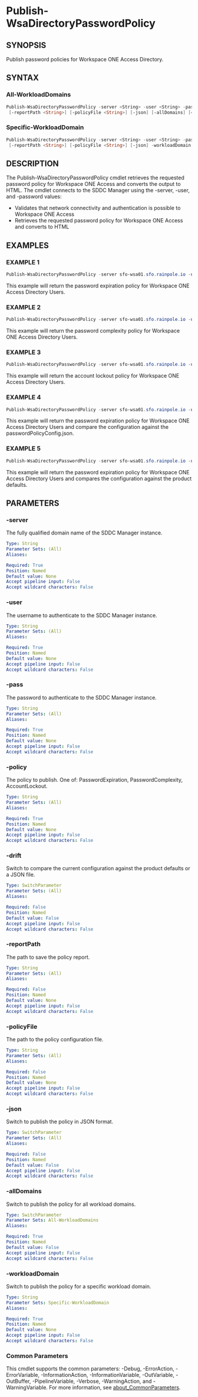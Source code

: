 # Publish-WsaDirectoryPasswordPolicy

## SYNOPSIS

Publish password policies for Workspace ONE Access Directory.

## SYNTAX

### All-WorkloadDomains

```powershell
Publish-WsaDirectoryPasswordPolicy -server <String> -user <String> -pass <String> -policy <String> [-drift]
 [-reportPath <String>] [-policyFile <String>] [-json] [-allDomains] [<CommonParameters>]
```

### Specific-WorkloadDomain

```powershell
Publish-WsaDirectoryPasswordPolicy -server <String> -user <String> -pass <String> -policy <String> [-drift]
 [-reportPath <String>] [-policyFile <String>] [-json] -workloadDomain <String> [<CommonParameters>]
```

## DESCRIPTION

The Publish-WsaDirectoryPasswordPolicy cmdlet retrieves the requested password policy for Workspace ONE Access
and converts the output to HTML.
The cmdlet connects to the SDDC Manager using the -server, -user, and
-password values:

- Validates that network connectivity and authentication is possible to Workspace ONE Access
- Retrieves the requested password policy for Workspace ONE Access and converts to HTML

## EXAMPLES

### EXAMPLE 1

```powershell
Publish-WsaDirectoryPasswordPolicy -server sfo-wsa01.sfo.rainpole.io -user admin -pass VMw@re1! -policy PasswordExpiration -allDomains
```

This example will return the password expiration policy for Workspace ONE Access Directory Users.

### EXAMPLE 2

```powershell
Publish-WsaDirectoryPasswordPolicy -server sfo-wsa01.sfo.rainpole.io -user admin -pass VMw@re1! -policy PasswordComplexity -allDomains
```

This example will return the password complexity policy for Workspace ONE Access Directory Users.

### EXAMPLE 3

```powershell
Publish-WsaDirectoryPasswordPolicy -server sfo-wsa01.sfo.rainpole.io -user admin -pass VMw@re1! -policy AccountLockout -allDomains
```

This example will return the account lockout policy for Workspace ONE Access Directory Users.

### EXAMPLE 4

```powershell
Publish-WsaDirectoryPasswordPolicy -server sfo-wsa01.sfo.rainpole.io -user admin -pass VMw@re1! -policy PasswordExpiration -allDomains -drift -reportPath "F:\Reporting" -policyFile "passwordPolicyConfig.json"
```

This example will return the password expiration policy for Workspace ONE Access Directory Users and compare the configuration against the passwordPolicyConfig.json.

### EXAMPLE 5

```powershell
Publish-WsaDirectoryPasswordPolicy -server sfo-wsa01.sfo.rainpole.io -user admin -pass VMw@re1! -policy PasswordExpiration -allDomains -drift
```

This example will return the password expiration policy for Workspace ONE Access Directory Users and compares the configuration against the product defaults.

## PARAMETERS

### -server

The fully qualified domain name of the SDDC Manager instance.

```yaml
Type: String
Parameter Sets: (All)
Aliases:

Required: True
Position: Named
Default value: None
Accept pipeline input: False
Accept wildcard characters: False
```

### -user

The username to authenticate to the SDDC Manager instance.

```yaml
Type: String
Parameter Sets: (All)
Aliases:

Required: True
Position: Named
Default value: None
Accept pipeline input: False
Accept wildcard characters: False
```

### -pass

The password to authenticate to the SDDC Manager instance.

```yaml
Type: String
Parameter Sets: (All)
Aliases:

Required: True
Position: Named
Default value: None
Accept pipeline input: False
Accept wildcard characters: False
```

### -policy

The policy to publish.
One of: PasswordExpiration, PasswordComplexity, AccountLockout.

```yaml
Type: String
Parameter Sets: (All)
Aliases:

Required: True
Position: Named
Default value: None
Accept pipeline input: False
Accept wildcard characters: False
```

### -drift

Switch to compare the current configuration against the product defaults or a JSON file.

```yaml
Type: SwitchParameter
Parameter Sets: (All)
Aliases:

Required: False
Position: Named
Default value: False
Accept pipeline input: False
Accept wildcard characters: False
```

### -reportPath

The path to save the policy report.

```yaml
Type: String
Parameter Sets: (All)
Aliases:

Required: False
Position: Named
Default value: None
Accept pipeline input: False
Accept wildcard characters: False
```

### -policyFile

The path to the policy configuration file.

```yaml
Type: String
Parameter Sets: (All)
Aliases:

Required: False
Position: Named
Default value: None
Accept pipeline input: False
Accept wildcard characters: False
```

### -json

Switch to publish the policy in JSON format.

```yaml
Type: SwitchParameter
Parameter Sets: (All)
Aliases:

Required: False
Position: Named
Default value: False
Accept pipeline input: False
Accept wildcard characters: False
```

### -allDomains

Switch to publish the policy for all workload domains.

```yaml
Type: SwitchParameter
Parameter Sets: All-WorkloadDomains
Aliases:

Required: True
Position: Named
Default value: False
Accept pipeline input: False
Accept wildcard characters: False
```

### -workloadDomain

Switch to publish the policy for a specific workload domain.

```yaml
Type: String
Parameter Sets: Specific-WorkloadDomain
Aliases:

Required: True
Position: Named
Default value: None
Accept pipeline input: False
Accept wildcard characters: False
```

### Common Parameters

This cmdlet supports the common parameters: -Debug, -ErrorAction, -ErrorVariable, -InformationAction, -InformationVariable, -OutVariable, -OutBuffer, -PipelineVariable, -Verbose, -WarningAction, and -WarningVariable. For more information, see [about_CommonParameters](http://go.microsoft.com/fwlink/?LinkID=113216).
